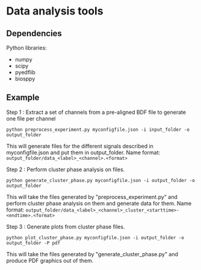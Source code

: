 # Data analysis tools

## Dependencies

Python libraries:
- numpy
- scipy
- pyedflib
- biosppy

## Example

Step 1 : Extract a set of channels from a pre-aligned BDF file to generate one file per channel
```
python preprocess_experiment.py myconfigfile.json -i input_folder -o output_folder
```
This will generate files for the different signals described in myconfigfile.json and put them in output_folder.
Name format: ```output_folder/data_<label>_<channel>.<format>```

Step 2 : Perform cluster phase analysis on files.
```
python generate_cluster_phase.py myconfigfile.json -i output_folder -o output_folder
```
This will take the files generated by "preprocess_experiment.py" and perform cluster phase analysis on them and generate data for them.
Name format: ```output_folder/data_<label>_<channel>_cluster_<starttime>-<endtime>.<format>```

Step 3 : Generate plots from cluster phase files.
```
python plot_cluster_phase.py myconfigfile.json -i output_folder -o output_folder -P pdf
```
This will take the files generated by "generate_cluster_phase.py" and produce PDF graphics out of them.
